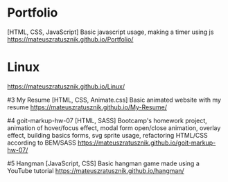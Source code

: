 # Portfolio
[HTML, CSS, JavaScript] Basic javascript usage, making a timer using js
https://mateuszratusznik.github.io/Portfolio/

# Linux
https://mateuszratusznik.github.io/Linux/

#3 My Resume
[HTML, CSS, Animate.css] Basic animated website with my resume
https://mateuszratusznik.github.io/My-Resume/

#4 goit-markup-hw-07
[HTML, SASS] Bootcamp's homework project, animation of hover/focus effect, modal form open/close animation, overlay effect, building basics forms, svg sprite usage, refactoring HTML/CSS according to BEM/SASS
https://mateuszratusznik.github.io/goit-markup-hw-07/

#5 Hangman
[JavaScript, CSS] Basic hangman game made using a YouTube tutorial
https://mateuszratusznik.github.io/hangman/

